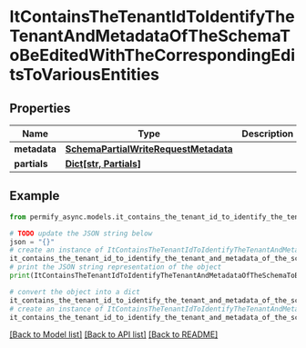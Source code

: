# ItContainsTheTenantIdToIdentifyTheTenantAndMetadataOfTheSchemaToBeEditedWithTheCorrespondingEditsToVariousEntities


## Properties

Name | Type | Description | Notes
------------ | ------------- | ------------- | -------------
**metadata** | [**SchemaPartialWriteRequestMetadata**](SchemaPartialWriteRequestMetadata.md) |  | [optional] 
**partials** | [**Dict[str, Partials]**](Partials.md) |  | [optional] 

## Example

```python
from permify_async.models.it_contains_the_tenant_id_to_identify_the_tenant_and_metadata_of_the_schema_to_be_edited_with_the_corresponding_edits_to_various_entities import ItContainsTheTenantIdToIdentifyTheTenantAndMetadataOfTheSchemaToBeEditedWithTheCorrespondingEditsToVariousEntities

# TODO update the JSON string below
json = "{}"
# create an instance of ItContainsTheTenantIdToIdentifyTheTenantAndMetadataOfTheSchemaToBeEditedWithTheCorrespondingEditsToVariousEntities from a JSON string
it_contains_the_tenant_id_to_identify_the_tenant_and_metadata_of_the_schema_to_be_edited_with_the_corresponding_edits_to_various_entities_instance = ItContainsTheTenantIdToIdentifyTheTenantAndMetadataOfTheSchemaToBeEditedWithTheCorrespondingEditsToVariousEntities.from_json(json)
# print the JSON string representation of the object
print(ItContainsTheTenantIdToIdentifyTheTenantAndMetadataOfTheSchemaToBeEditedWithTheCorrespondingEditsToVariousEntities.to_json())

# convert the object into a dict
it_contains_the_tenant_id_to_identify_the_tenant_and_metadata_of_the_schema_to_be_edited_with_the_corresponding_edits_to_various_entities_dict = it_contains_the_tenant_id_to_identify_the_tenant_and_metadata_of_the_schema_to_be_edited_with_the_corresponding_edits_to_various_entities_instance.to_dict()
# create an instance of ItContainsTheTenantIdToIdentifyTheTenantAndMetadataOfTheSchemaToBeEditedWithTheCorrespondingEditsToVariousEntities from a dict
it_contains_the_tenant_id_to_identify_the_tenant_and_metadata_of_the_schema_to_be_edited_with_the_corresponding_edits_to_various_entities_from_dict = ItContainsTheTenantIdToIdentifyTheTenantAndMetadataOfTheSchemaToBeEditedWithTheCorrespondingEditsToVariousEntities.from_dict(it_contains_the_tenant_id_to_identify_the_tenant_and_metadata_of_the_schema_to_be_edited_with_the_corresponding_edits_to_various_entities_dict)
```
[[Back to Model list]](../README.md#documentation-for-models) [[Back to API list]](../README.md#documentation-for-api-endpoints) [[Back to README]](../README.md)


